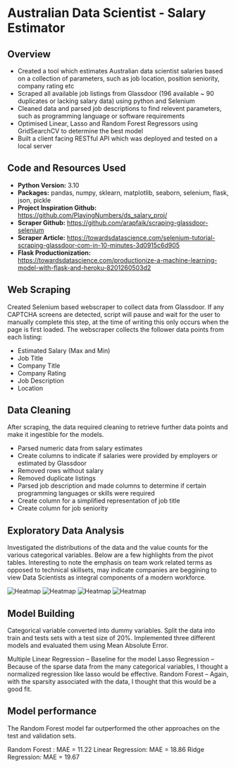 # Australian Data Scientist - Salary Estimator
## Overview
- Created a tool which estimates Australian data scientist salaries based on a collection of parameters, such as job location, position seniority, company rating etc
- Scraped all available job listings from Glassdoor (196 available ~ 90 duplicates or lacking salary data) using python and Selenium
- Cleaned data and parsed job descriptions to find relevent parameters, such as programming language or software requirements
- Optimised Linear, Lasso and Random Forest Regressors using GridSearchCV to determine the best model
- Built a client facing RESTful API which was deployed and tested on a local server

## Code and Resources Used

- **Python Version:** 3.10
- **Packages:** pandas, numpy, sklearn, matplotlib, seaborn, selenium, flask, json, pickle
- **Project Inspiration Github:** https://github.com/PlayingNumbers/ds_salary_proj/
- **Scraper Github:** https://github.com/arapfaik/scraping-glassdoor-selenium
- **Scraper Article:** https://towardsdatascience.com/selenium-tutorial-scraping-glassdoor-com-in-10-minutes-3d0915c6d905
- **Flask Productionization:** https://towardsdatascience.com/productionize-a-machine-learning-model-with-flask-and-heroku-8201260503d2

## Web Scraping
Created Selenium based webscraper to collect data from Glassdoor. If any CAPTCHA screens are detected, script will pause and wait for the user to manually complete this step, at the time of writing this only occurs when the page is first loaded. The webscraper collects the follower data points from each listing:
- Estimated Salary (Max and Min)
- Job Title
- Company Title
- Company Rating
- Job Description
- Location

## Data Cleaning
After scraping, the data required cleaning to retrieve further data points and make it ingestible for the models.
- Parsed numeric data from salary estimates
- Create columns to indicate if salaries were provided by employers or estimated by Glassdoor
- Removed rows without salary
- Removed duplicate listings
- Parsed job description and made columns to determine if certain programming languages or skills were required
- Create column for a simplified representation of job title
- Create column for job seniority

## Exploratory Data Analysis
Investigated the distributions of the data and the value counts for the various categorical variables. Below are a few highlights from the pivot tables.
Interesting to note the emphasis on team work related terms as opposed to technical skillsets, may indicate companies are beggining to view Data Scientists as integral components of a modern workforce. 

![Heatmap](https://github.com/benny0jamin/ds_salary_proj/blob/main/Images/location.png) ![Heatmap](https://github.com/benny0jamin/ds_salary_proj/blob/main/Images/hm_features.png)
![Heatmap](https://github.com/benny0jamin/ds_salary_proj/blob/main/Images/salary_hist.png) ![Heatmap](https://github.com/benny0jamin/ds_salary_proj/blob/main/Images/wordcloud.png)

## Model Building
Categorical variable converted into dummy variables. 
Split the data into train and tests sets with a test size of 20%.
Implemented three different models and evaluated them using Mean Absolute Error. 

Multiple Linear Regression – Baseline for the model
Lasso Regression – Because of the sparse data from the many categorical variables, I thought a normalized regression like lasso would be effective.
Random Forest – Again, with the sparsity associated with the data, I thought that this would be a good fit.

## Model performance
The Random Forest model far outperformed the other approaches on the test and validation sets.

Random Forest : MAE = 11.22
Linear Regression: MAE = 18.86
Ridge Regression: MAE = 19.67

